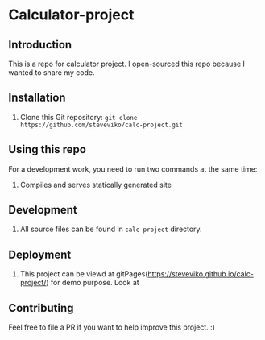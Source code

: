 # Calculator-project 
## Introduction

This is a repo for calculator project. I open-sourced this repo because I wanted to share my code.


## Installation

1. Clone this Git repository: `git clone https://github.com/steveviko/calc-project.git`


## Using this repo

For a development work, you need to run two commands at the same time:

1. Compiles and serves statically generated site


## Development

1. All source files can be found in `calc-project` directory.


## Deployment

1. This project can be viewd at gitPages(https://steveviko.github.io/calc-project/) for demo purpose. Look at 

## Contributing

Feel free to file a PR if you want to help improve this project. :)